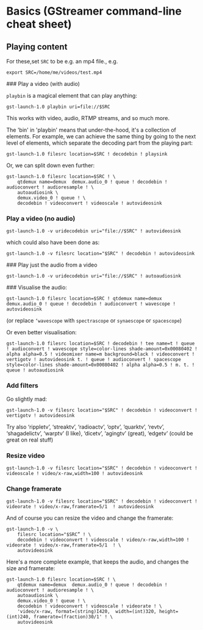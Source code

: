 # Basics (GStreamer command-line cheat sheet)

## Playing content

For these,set `SRC` to be e.g. an mp4 file., e.g.

```
export SRC=/home/me/videos/test.mp4
```

### Play a video (with audio)

`playbin` is a magical element that can play anything:

```
gst-launch-1.0 playbin uri=file://$SRC
```

This works with video, audio, RTMP streams, and so much more.

The 'bin' in 'playbin' means that under-the-hood, it's a collection of elements. For example, we can achieve the same thing by going to the next level of elements, which separate the decoding part from the playing part:

```
gst-launch-1.0 filesrc location=$SRC ! decodebin ! playsink
```

Or, we can split down even further:

```
gst-launch-1.0 filesrc location=$SRC ! \
    qtdemux name=demux  demux.audio_0 ! queue ! decodebin ! audioconvert ! audioresample ! \
    autoaudiosink \
    demux.video_0 ! queue ! \
    decodebin ! videoconvert ! videoscale ! autovideosink
```

### Play a video (no audio)

```
gst-launch-1.0 -v uridecodebin uri="file://$SRC" ! autovideosink
```

which could also have been done as:

```
gst-launch-1.0 -v filesrc location="$SRC" ! decodebin ! autovideosink
```

### Play just the audio from a video

```
gst-launch-1.0 -v uridecodebin uri="file://$SRC" ! autoaudiosink
```

### Visualise the audio:

```
gst-launch-1.0 filesrc location=$SRC ! qtdemux name=demux  demux.audio_0 ! queue ! decodebin ! audioconvert ! wavescope ! autovideosink
```

(or replace `‘wavescope` with `spectrascope` or `synaescope` or `spacescope`)

Or even better visualisation:

```
gst-launch-1.0 filesrc location=$SRC ! decodebin ! tee name=t ! queue ! audioconvert ! wavescope style=color-lines shade-amount=0x00080402 ! alpha alpha=0.5 ! videomixer name=m background=black ! videoconvert ! vertigotv ! autovideosink t. ! queue ! audioconvert ! spacescope style=color-lines shade-amount=0x00080402 ! alpha alpha=0.5 ! m. t. ! queue ! autoaudiosink
```

### Add filters

Go slightly mad:

```
gst-launch-1.0 -v filesrc location="$SRC" ! decodebin ! videoconvert ! vertigotv ! autovideosink
```

Try also ‘rippletv’, ‘streaktv’, ‘radioactv’, ‘optv’, ‘quarktv’, ‘revtv’, ‘shagadelictv’, ‘warptv’ (I like), ‘dicetv’, ‘agingtv’ (great), ‘edgetv’ (could be great on real stuff)

### Resize video

```
gst-launch-1.0 -v filesrc location="$SRC" ! decodebin ! videoconvert ! videoscale ! video/x-raw,width=100 ! autovideosink
```

### Change framerate

```
gst-launch-1.0 -v filesrc location="$SRC" ! decodebin ! videoconvert !  videorate ! video/x-raw,framerate=5/1  ! autovideosink
```

And of course you can resize the video and change the framerate:

```
gst-launch-1.0 -v \
    filesrc location="$SRC” ! \
    decodebin ! videoconvert ! videoscale ! video/x-raw,width=100 ! videorate ! video/x-raw,framerate=5/1  ! \
    autovideosink
```

Here's a more complete example, that keeps the audio, and changes the size and framerate:

```
gst-launch-1.0 filesrc location=$SRC ! \
    qtdemux name=demux  demux.audio_0 ! queue ! decodebin ! audioconvert ! audioresample ! \
    autoaudiosink \
    demux.video_0 ! queue ! \
    decodebin ! videoconvert ! videoscale ! videorate ! \
    'video/x-raw, format=(string)I420,  width=(int)320, height=(int)240, framerate=(fraction)30/1' ! \
    autovideosink
```

